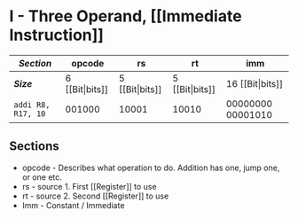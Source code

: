# I - Three Operand, [[Immediate Instruction]]

| ***Section*** | opcode | rs | rt | imm |
| ------------- | ------ | -- | -- | --------- |
| ***Size*** | 6 [[Bit\|bits]] | 5 [[Bit\|bits]] | 5 [[Bit\|bits]] | 16 [[Bit\|bits]] |
| `addi R8, R17, 10` | 001000 | 10001 | 10010 | 00000000 00001010 |

## Sections
- opcode - Describes what operation to do. Addition has one, jump one, or one etc.
- rs - source 1. First [[Register]] to use
- rt - source 2. Second [[Register]] to use
- Imm - Constant / Immediate